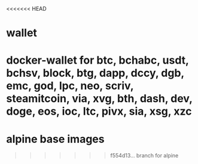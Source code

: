 <<<<<<< HEAD
# wallet

docker-wallet for btc, bchabc, usdt, bchsv, block, btg, dapp, dccy, dgb, emc, god, lpc, neo, scriv, steamitcoin, via, xvg, bth, dash, dev, doge, eos, ioc, ltc, pivx, sia, xsg, xzc
=======
# alpine base images
>>>>>>> f554d13... branch for alpine
